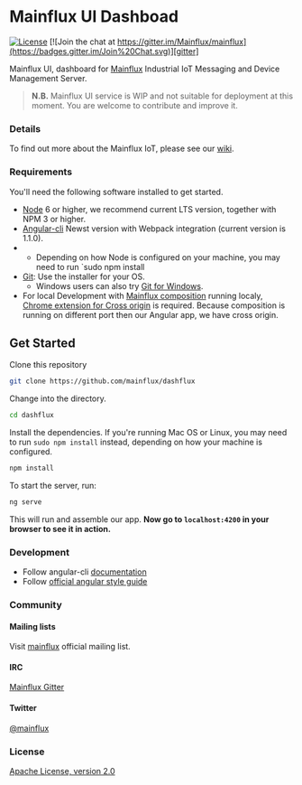# Mainflux UI Dashboad

[![License](https://img.shields.io/badge/license-Apache%20v2.0-blue.svg)](LICENSE)
[![Join the chat at https://gitter.im/Mainflux/mainflux](https://badges.gitter.im/Join%20Chat.svg)][gitter]

Mainflux UI, dashboard for [Mainflux](https://github.com/mainflux/mainflux) Industrial IoT Messaging and Device Management Server.

> **N.B.** Mainflux UI service is WIP and not suitable for deployment at this moment. You are welcome to contribute and improve it.

### Details
To find out more about the Mainflux IoT, please see our [wiki][wiki].

### Requirements
You'll need the following software installed to get started.
- [Node](https://nodejs.org/en/) 6  or higher, we recommend current LTS version, together with NPM 3 or higher.
- [Angular-cli](https://github.com/angular/angular-cli) Newst version with Webpack integration (current version is 1.1.0).
- - Depending on how Node is configured on your machine, you may need to run `sudo npm install
- [Git](http://git-scm.com/downloads): Use the installer for your OS.
    - Windows users can also try [Git for Windows](http://git-for-windows.github.io/).
- For local Development with [Mainflux composition](https://github.com/mainflux/mainflux) running localy, [Chrome extension for Cross origin](https://chrome.google.com/webstore/detail/allow-control-allow-origi/nlfbmbojpeacfghkpbjhddihlkkiljbi?utm_source=chrome-app-launcher-info-dialog) is required. Because composition is running on different port then our Angular app, we have cross origin.

## Get Started

Clone this repository

```bash
git clone https://github.com/mainflux/dashflux
```

Change into the directory.

```bash
cd dashflux
```

Install the dependencies. If you're running Mac OS or Linux, you may need to run `sudo npm install` instead, depending on how your machine is configured.

```bash
npm install
```

To start the server, run:

```bash
ng serve
```
This will run and assemble our  app.
 **Now go to `localhost:4200` in your browser to see it in action.**

### Development
- Follow angular-cli [documentation](https://github.com/angular/angular-cli)
- Follow [official angular style guide](https://angular.io/styleguide)

### Community
#### Mailing lists
Visit [mainflux][google-group] official mailing list.

#### IRC
[Mainflux Gitter][gitter]

#### Twitter
[@mainflux][twitter]

### License
[Apache License, version 2.0](LICENSE)

[wiki]: https://github.com/Mainflux/mainflux/wiki
[google-group]: https://groups.google.com/forum/#!forum/mainflux
[twitter]: https://twitter.com/mainflux
[gitter]: https://gitter.im/Mainflux/mainflux?utm_source=badge&utm_medium=badge&utm_campaign=pr-badge&utm_content=badge
